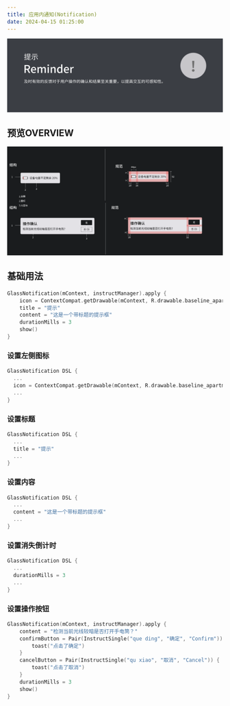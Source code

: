 ```yaml
---
title: 应用内通知(Notification)          
date: 2024-04-15 01:25:00
---
```


![image-20240415020312268](./ui_notification.assets/image-20240415020312268.png)

## 预览OVERVIEW

![image-20240415024329738](./ui_notification.assets/image-20240415024329738.png)

## 基础用法

```kotlin
GlassNotification(mContext, instructManager).apply {
    icon = ContextCompat.getDrawable(mContext, R.drawable.baseline_apartment_24)
    title = "提示"
    content = "这是一个带标题的提示框"
    durationMills = 3
    show()
}
```

### 设置左侧图标

```kotlin
GlassNotification DSL {
  ...
  icon = ContextCompat.getDrawable(mContext, R.drawable.baseline_apartment_24)
  ...
}
```

### 设置标题

```kotlin
GlassNotification DSL {
  ...
  title = "提示"
  ...
}
```

### 设置内容

```kotlin
GlassNotification DSL {
  ...
  content = "这是一个带标题的提示框"
  ...
}
```

### 设置消失倒计时

```kotlin
GlassNotification DSL {
  ...
  durationMills = 3
  ...
}
```

### 设置操作按钮


```kotlin
GlassNotification(mContext, instructManager).apply {
    content = "检测当前光线较暗是否打开手电筒？"
    confirmButton = Pair(InstructSingle("que ding", "确定", "Confirm")) {
        toast("点击了确定")
    }
    cancelButton = Pair(InstructSingle("qu xiao", "取消", "Cancel")) {
        toast("点击了取消")
    }
    durationMills = 3
    show()
}
```
